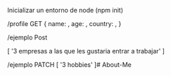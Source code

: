 Inicializar un entorno de node (npm init)

/profile GET 
{
    name: ,
    age: ,
    country: ,
}

/ejemplo Post

[
    '3 empresas a las que les gustaria entrar a trabajar'
]

/ejemplo PATCH
[
    '3 hobbies'
]# About-Me
